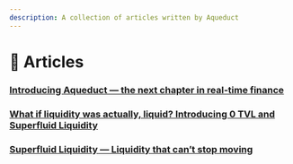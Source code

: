```yaml
---
description: A collection of articles written by Aqueduct
---
```


# 📄 Articles

### [Introducing Aqueduct — the next chapter in real-time finance](https://aqueductfinance.medium.com/introducing-aqueduct-the-next-chapter-in-real-time-finance-4650845284ea) <a href="#191e" id="191e"></a>

### ****[**What if liquidity was actually, liquid? Introducing 0 TVL and Superfluid Liquidity**](https://aqueductfinance.medium.com/what-0-tvl-actually-means-for-the-world-of-defi-aqueduct-finance-d2405b72a6a0)**** <a href="#1df0" id="1df0"></a>

### ****[**Superfluid Liquidity — Liquidity that can’t stop moving**](https://aqueductfinance.medium.com/superfluid-liquidity-liquidity-that-cant-stop-moving-a7c98c7b06bc)**** <a href="#bb90" id="bb90"></a>
